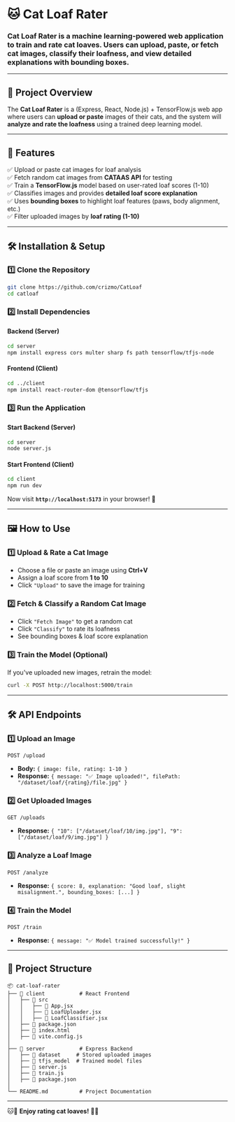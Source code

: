 # 🐱 Cat Loaf Rater

### Cat Loaf Rater is a machine learning-powered web application to train and rate cat loaves. Users can upload, paste, or fetch cat images, classify their loafness, and view detailed explanations with bounding boxes.

---

## 📌 **Project Overview**
The **Cat Loaf Rater** is a (Express, React, Node.js) + TensorFlow.js web app where users can **upload or paste** images of their cats, and the system will **analyze and rate the loafness** using a trained deep learning model.

---

## 🎯 **Features**

✅ Upload or paste cat images for loaf analysis  
✅ Fetch random cat images from **CATAAS API** for testing  
✅ Train a **TensorFlow.js** model based on user-rated loaf scores (1-10)  
✅ Classifies images and provides **detailed loaf score explanation**  
✅ Uses **bounding boxes** to highlight loaf features (paws, body alignment, etc.)  
✅ Filter uploaded images by **loaf rating (1-10)**  

---

## 🛠️ **Installation & Setup**

### **1️⃣ Clone the Repository**  
```sh
git clone https://github.com/crizmo/CatLoaf
cd catloaf
```

### **2️⃣ Install Dependencies**  

#### **Backend (Server)**
```sh
cd server
npm install express cors multer sharp fs path tensorflow/tfjs-node
```

#### **Frontend (Client)**
```sh
cd ../client
npm install react-router-dom @tensorflow/tfjs
```

### **3️⃣ Run the Application**  

#### **Start Backend (Server)**
```sh
cd server
node server.js
```

#### **Start Frontend (Client)**
```sh
cd client
npm run dev
```

Now visit **`http://localhost:5173`** in your browser! 🚀

---

## 🖼️ **How to Use**

### **1️⃣ Upload & Rate a Cat Image**  
- Choose a file or paste an image using **Ctrl+V**  
- Assign a loaf score from **1 to 10**  
- Click `"Upload"` to save the image for training  

### **2️⃣ Fetch & Classify a Random Cat Image**  
- Click `"Fetch Image"` to get a random cat  
- Click `"Classify"` to rate its loafness  
- See bounding boxes & loaf score explanation  

### **3️⃣ Train the Model (Optional)**  
If you've uploaded new images, retrain the model:  
```sh
curl -X POST http://localhost:5000/train
```

---

## 🛠️ **API Endpoints**

### **1️⃣ Upload an Image**
```http
POST /upload
```
- **Body:** `{ image: file, rating: 1-10 }`
- **Response:** `{ message: "✅ Image uploaded!", filePath: "/dataset/loaf/{rating}/file.jpg" }`  

### **2️⃣ Get Uploaded Images**
```http
GET /uploads
```
- **Response:** `{ "10": ["/dataset/loaf/10/img.jpg"], "9": ["/dataset/loaf/9/img.jpg"] }`  

### **3️⃣ Analyze a Loaf Image**
```http
POST /analyze
```
- **Response:** `{ score: 8, explanation: "Good loaf, slight misalignment.", bounding_boxes: [...] }`  

### **4️⃣ Train the Model**
```http
POST /train
```
- **Response:** `{ message: "✅ Model trained successfully!" }`  

---

## 📂 **Project Structure**
```
📦 cat-loaf-rater
├── 📁 client           # React Frontend
│   ├── 📁 src
│   │   ├── 📝 App.jsx
│   │   ├── 📝 LoafUploader.jsx
│   │   ├── 📝 LoafClassifier.jsx
│   ├── 📄 package.json
│   ├── 📄 index.html
│   ├── 📄 vite.config.js
│
├── 📁 server           # Express Backend
│   ├── 📁 dataset     # Stored uploaded images
│   ├── 📁 tfjs_model  # Trained model files
│   ├── 📝 server.js
│   ├── 📝 train.js
│   ├── 📄 package.json
│
└── README.md          # Project Documentation
```


---

🐱🥖 **Enjoy rating cat loaves!** 🚀🔥
